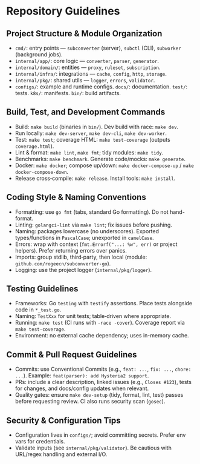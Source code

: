 # Repository Guidelines

## Project Structure & Module Organization

- `cmd/`: entry points — `subconverter` (server), `subctl` (CLI), `subworker` (background jobs).
- `internal/app/`: core logic — `converter`, `parser`, `generator`.
- `internal/domain/`: entities — `proxy`, `ruleset`, `subscription`.
- `internal/infra/`: integrations — `cache`, `config`, `http`, `storage`.
- `internal/pkg/`: shared utils — `logger`, `errors`, `validator`.
- `configs/`: example and runtime configs. `docs/`: documentation. `test/`: tests. `k8s/`: manifests. `bin/`: build artifacts.

## Build, Test, and Development Commands

- Build: `make build` (binaries in `bin/`). Dev build with race: `make dev`.
- Run locally: `make dev-server`, `make dev-cli`, `make dev-worker`.
- Test: `make test`; coverage HTML: `make test-coverage` (outputs `coverage.html`).
- Lint & format: `make lint`, `make fmt`; tidy modules: `make tidy`.
- Benchmarks: `make benchmark`. Generate code/mocks: `make generate`.
- Docker: `make docker`; compose up/down: `make docker-compose-up` / `make docker-compose-down`.
- Release cross‑compile: `make release`. Install tools: `make install`.

## Coding Style & Naming Conventions

- Formatting: use `go fmt` (tabs, standard Go formatting). Do not hand-format.
- Linting: `golangci-lint` via `make lint`; fix issues before pushing.
- Naming: packages lowercase (no underscores). Exported types/functions in `PascalCase`; unexported in `camelCase`.
- Errors: wrap with context (`fmt.Errorf("...: %w", err)` or project helpers). Prefer returning errors over panics.
- Imports: group stdlib, third‑party, then local (module: `github.com/rogeecn/subconverter-go`).
- Logging: use the project logger (`internal/pkg/logger`).

## Testing Guidelines

- Frameworks: Go `testing` with `testify` assertions. Place tests alongside code in `*_test.go`.
- Naming: `TestXxx` for unit tests; table‑driven where appropriate.
- Running: `make test` (CI runs with `-race -cover`). Coverage report via `make test-coverage`.
- Environment: no external cache dependency; uses in-memory cache.

## Commit & Pull Request Guidelines

- Commits: use Conventional Commits (e.g., `feat: ...`, `fix: ...`, `chore: ...`). Example: `feat(parser): add Hysteria2 support`.
- PRs: include a clear description, linked issues (e.g., `Closes #123`), tests for changes, and docs/config updates when relevant.
- Quality gates: ensure `make dev-setup` (tidy, format, lint, test) passes before requesting review. CI also runs security scan (`gosec`).

## Security & Configuration Tips

- Configuration lives in `configs/`; avoid committing secrets. Prefer env vars for credentials.
- Validate inputs (see `internal/pkg/validator`). Be cautious with URL/regex handling and external I/O.

